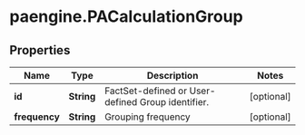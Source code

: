 # paengine.PACalculationGroup

## Properties

Name | Type | Description | Notes
------------ | ------------- | ------------- | -------------
**id** | **String** | FactSet-defined or User-defined Group identifier. | [optional] 
**frequency** | **String** | Grouping frequency | [optional] 


